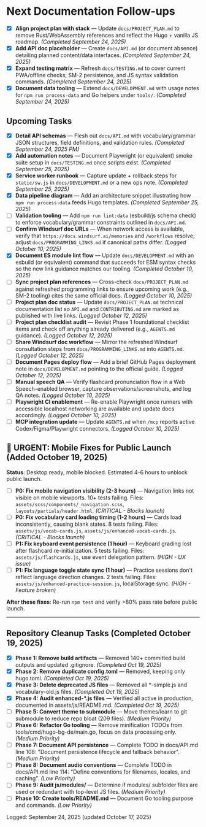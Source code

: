 # Next Documentation Follow-ups

- [x] **Align project plan with stack** — Update `docs/PROJECT_PLAN.md` to remove Rust/WebAssembly references and reflect the Hugo + vanilla JS roadmap. *(Completed September 24, 2025)*
- [x] **Add API doc placeholder** — Create `docs/API.md` (or document absence) detailing planned content/data interfaces. *(Completed September 24, 2025)*
- [x] **Expand testing matrix** — Refresh `docs/TESTING.md` to cover current PWA/offline checks, SM-2 persistence, and JS syntax validation commands. *(Completed September 24, 2025)*
- [x] **Document data tooling** — Extend `docs/DEVELOPMENT.md` with usage notes for `npm run process-data` and Go helpers under `tools/`. *(Completed September 24, 2025)*

## Upcoming Tasks

- [x] **Detail API schemas** — Flesh out `docs/API.md` with vocabulary/grammar JSON structures, field definitions, and validation rules. *(Completed September 24, 2025 PM)*
- [x] **Add automation notes** — Document Playwright (or equivalent) smoke suite setup in `docs/TESTING.md` once scripts exist. *(Completed September 25, 2025)*
- [x] **Service worker runbook** — Capture update + rollback steps for `static/sw.js` in `docs/DEVELOPMENT.md` or a new ops note. *(Completed September 25, 2025)*
- [x] **Data pipeline diagram** — Add an architecture snippet illustrating how `npm run process-data` feeds Hugo templates. *(Completed September 25, 2025)*
- [ ] **Validation tooling** — Add `npm run lint:data` (esbuild/js schema check) to enforce vocabulary/grammar constraints outlined in `docs/API.md`.
- [ ] **Confirm Windsurf doc URLs** — When network access is available, verify that `https://docs.windsurf.ai/memories` and `/workflows` resolve; adjust `docs/PROGRAMMING_LINKS.md` if canonical paths differ. *(Logged October 10, 2025)*
- [x] **Document ES module lint flow** — Update `docs/DEVELOPMENT.md` with an esbuild (or equivalent) command that succeeds for ESM syntax checks so the new link guidance matches our tooling. *(Completed October 10, 2025)*
- [ ] **Sync project plan references** — Cross-check `docs/PROJECT_PLAN.md` against refreshed programming links to ensure upcoming work (e.g., SM-2 tooling) cites the same official docs. *(Logged October 10, 2025)*
- [ ] **Project plan doc status** — Update `docs/PROJECT_PLAN.md` technical documentation list so `API.md` and `CONTRIBUTING.md` are marked as published with live links. *(Logged October 12, 2025)*
- [ ] **Project plan checklist audit** — Revisit Phase 1 foundational checklist items and check off anything already delivered (e.g., `AGENTS.md` guidance). *(Logged October 12, 2025)*
- [ ] **Share Windsurf doc workflow** — Mirror the refreshed Windsurf consultation steps from `docs/PROGRAMMING_LINKS.md` into `AGENTS.md`. *(Logged October 12, 2025)*
- [ ] **Document Pages deploy flow** — Add a brief GitHub Pages deployment note in `docs/DEVELOPMENT.md` pointing to the official guide. *(Logged October 12, 2025)*
- [ ] **Manual speech QA** — Verify flashcard pronunciation flow in a Web Speech-enabled browser, capture observations/screenshots, and log QA notes. *(Logged October 10, 2025)*
- [ ] **Playwright CI enablement** — Re-enable Playwright once runners with accessible localhost networking are available and update docs accordingly. *(Logged October 10, 2025)*
- [ ] **MCP integration update** — Update `AGENTS.md` when `/mcp` reports active Codex/Figma/Playwright connectors. *(Logged October 10, 2025)*

## 🚨 URGENT: Mobile Fixes for Public Launch (Added October 19, 2025)

**Status**: Desktop ready, mobile blocked. Estimated 4-6 hours to unblock public launch.

- [ ] **P0: Fix mobile navigation visibility (2-3 hours)** — Navigation links not visible on mobile viewports. 10+ tests failing. Files: `assets/scss/components/_navigation.scss`, `layouts/partials/header.html`. *(CRITICAL - Blocks launch)*
- [ ] **P0: Fix vocabulary card loading timing (1-2 hours)** — Cards load inconsistently, causing blank states. 8 tests failing. Files: `assets/js/vocab-cards.js`, `assets/js/enhanced-vocab-cards.js`. *(CRITICAL - Blocks launch)*
- [ ] **P1: Fix keyboard event persistence (1 hour)** — Keyboard grading lost after flashcard re-initialization. 5 tests failing. Files: `assets/js/flashcards.js`, use event delegation pattern. *(HIGH - UX issue)*
- [ ] **P1: Fix language toggle state sync (1 hour)** — Practice sessions don't reflect language direction changes. 2 tests failing. Files: `assets/js/enhanced-practice-session.js`, localStorage sync. *(HIGH - Feature broken)*

**After these fixes**: Re-run `npm test` and verify >80% pass rate before public launch.

---

## Repository Cleanup Tasks (Completed October 19, 2025)

- [x] **Phase 1: Remove build artifacts** — Removed 140+ committed build outputs and updated .gitignore. *(Completed Oct 19, 2025)*
- [x] **Phase 2: Remove duplicate config.toml** — Removed, keeping only hugo.toml. *(Completed Oct 19, 2025)*
- [x] **Phase 3: Delete deprecated JS files** — Removed all *-simple.js and vocabulary-old.js files. *(Completed Oct 19, 2025)*
- [x] **Phase 4: Audit enhanced-*.js files** — Verified all active in production, documented in assets/js/README.md. *(Completed Oct 19, 2025)*
- [ ] **Phase 5: Convert theme to submodule** — Move themes/learn to git submodule to reduce repo bloat (209 files). *(Medium Priority)*
- [ ] **Phase 6: Refactor Go tooling** — Remove minification TODOs from tools/cmd/hugo-bg-de/main.go, focus on data processing only. *(Medium Priority)*
- [ ] **Phase 7: Document API persistence** — Complete TODO in docs/API.md line 108: "Document persistence lifecycle and fallback behavior". *(Medium Priority)*
- [ ] **Phase 8: Document audio conventions** — Complete TODO in docs/API.md line 114: "Define conventions for filenames, locales, and caching". *(Low Priority)*
- [ ] **Phase 9: Audit js/modules/** — Determine if modules/ subfolder files are used or redundant with top-level JS files. *(Medium Priority)*
- [ ] **Phase 10: Create tools/README.md** — Document Go tooling purpose and commands. *(Low Priority)*

Logged: September 24, 2025 (updated October 17, 2025)
